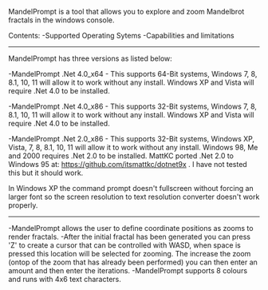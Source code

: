 MandelPrompt is a tool that allows you to explore and zoom Mandelbrot fractals in the windows console.

Contents: 
 -Supported Operating Sytems
 -Capabilities and limitations

----------------------------------------------------------------------------------------------------------------------------------------------------------------------------------------------------

MandelPrompt has three versions as listed below:

 -MandelPrompt .Net 4.0_x64 - This supports 64-Bit systems, Windows 7, 8, 8.1, 10, 11 will allow it to work without any install. Windows XP and Vista will require .Net 4.0 to be installed.
 
 -MandelPrompt .Net 4.0_x86 - This supports 32-Bit systems, Windows 7, 8, 8.1, 10, 11 will allow it to work without any install. Windows XP and Vista will require .Net 4.0 to be installed.

 -MandelPrompt .Net 2.0_x86 - This supports 32-Bit systems, Windows XP, Vista, 7, 8, 8.1, 10, 11 will allow it to work without any install. Windows 98, Me and 2000 requires .Net 2.0 to be installed.
 MattKC ported .Net 2.0 to Windows 95 at: https://github.com/itsmattkc/dotnet9x . I have not tested this but it should work.

 In Windows XP the command prompt doesn't fullscreen without forcing an larger font so the screen resolution to text resolution converter doesn't work properly.

----------------------------------------------------------------------------------------------------------------------------------------------------------------------------------------------------

 -MandelPrompt allows the user to define coordinate positions as zooms to render fractals.
 -After the initial fractal has been generated you can press 'Z' to create a cursor that can be controlled with WASD, when space is pressed this location will be selected for zooming.
  The increase the zoom (ontop of the zoom that has already been performed) you can then enter an amount and then enter the iterations.
 -MandelPrompt supports 8 colours and runs with 4x6 text characters.
